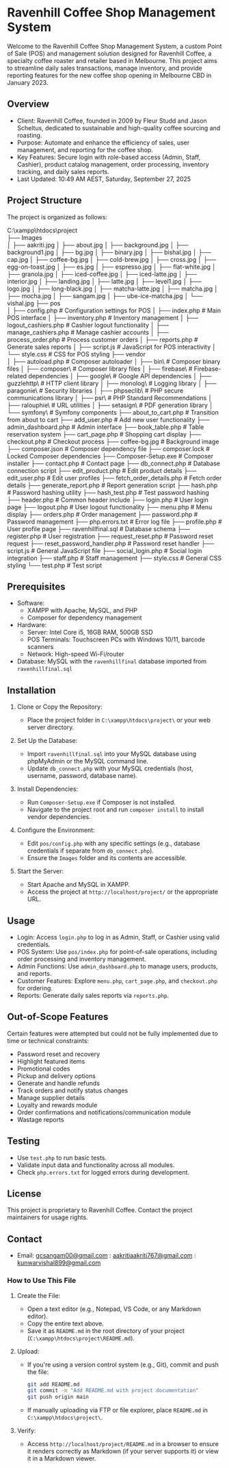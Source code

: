 
# Ravenhill Coffee Shop Management System

Welcome to the Ravenhill Coffee Shop Management System, a custom Point of Sale (POS) and management solution designed for Ravenhill Coffee, a specialty coffee roaster and retailer based in Melbourne. This project aims to streamline daily sales transactions, manage inventory, and provide reporting features for the new coffee shop opening in Melbourne CBD in January 2023.

## Overview

- Client: Ravenhill Coffee, founded in 2009 by Fleur Studd and Jason Scheltus, dedicated to sustainable and high-quality coffee sourcing and roasting.
- Purpose: Automate and enhance the efficiency of sales, user management, and reporting for the coffee shop.
- Key Features: Secure login with role-based access (Admin, Staff, Cashier), product catalog management, order processing, inventory tracking, and daily sales reports.
- Last Updated: 10:49 AM AEST, Saturday, September 27, 2025

## Project Structure

The project is organized as follows:


C:\xampp\htdocs\project\
├── Images\
│   ├── aakriti.jpg
│   ├── about.jpg
│   ├── background.jpg
│   ├── background1.jpg
│   ├── bg.jpg
│   ├── binary.jpg
│   ├── bishal.jpg
│   ├── cap.jpg
│   ├── coffee-bg.jpg
│   ├── cold-brew.jpg
│   ├── cross.jpg
│   ├── egg-on-toast.jpg
│   ├── es.jpg
│   ├── espresso.jpg
│   ├── flat-white.jpg
│   ├── granola.jpg
│   ├── iced-coffee.jpg
│   ├── iced-latte.jpg
│   ├── interior.jpg
│   ├── landing.jpg
│   ├── latte.jpg
│   ├── level1.jpg
│   ├── logo.jpg
│   ├── long-black.jpg
│   ├── matcha-latte.jpg
│   ├── matcha.jpg
│   ├── mocha.jpg
│   ├── sangam.jpg
│   ├── ube-ice-matcha.jpg
│   └── vishal.jpg
├── pos\
│   ├── config.php          # Configuration settings for POS
│   ├── index.php           # Main POS interface
│   ├── inventory.php       # Inventory management
│   ├── logout_cashiers.php # Cashier logout functionality
│   ├── manage_cashiers.php # Manage cashier accounts
│   ├── process_order.php   # Process customer orders
│   ├── reports.php         # Generate sales reports
│   ├── script.js           # JavaScript for POS interactivity
│   └── style.css           # CSS for POS styling
├── vendor\
│   ├── autoload.php        # Composer autoloader
│   ├── bin\                # Composer binary files
│   ├── composer\           # Composer library files
│   ├── firebase\           # Firebase-related dependencies
│   ├── google\             # Google API dependencies
│   ├── guzzlehttp\         # HTTP client library
│   ├── monolog\            # Logging library
│   ├── paragonie\          # Security libraries
│   ├── phpseclib\          # PHP secure communications library
│   ├── psr\                # PHP Standard Recommendations
│   ├── ralouphie\          # URL utilities
│   ├── setasign\           # PDF generation library
│   └── symfony\            # Symfony components
├── about_to_cart.php       # Transition from about to cart
├── add_user.php            # Add new user functionality
├── admin_dashboard.php     # Admin interface
├── book_table.php          # Table reservation system
├── cart_page.php           # Shopping cart display
├── checkout.php            # Checkout process
├── coffee-bg.jpg           # Background image
├── composer.json           # Composer dependency file
├── composer.lock           # Locked Composer dependencies
├── Composer-Setup.exe      # Composer installer
├── contact.php             # Contact page
├── db_connect.php          # Database connection script
├── edit_product.php        # Edit product details
├── edit_user.php           # Edit user profiles
├── fetch_order_details.php # Fetch order details
├── generate_report.php     # Report generation script
├── hash.php                # Password hashing utility
├── hash_test.php           # Test password hashing
├── header.php              # Common header include
├── login.php               # User login page
├── logout.php              # User logout functionality
├── menu.php                # Menu display
├── orders.php              # Order management
├── password.php            # Password management
├── php.errors.txt          # Error log file
├── profile.php             # User profile page
├── ravenhillfinal.sql      # Database schema
├── register.php            # User registration
├── request_reset.php       # Password reset request
├── reset_password_handler.php # Password reset handler
├── script.js               # General JavaScript file
├── social_login.php        # Social login integration
├── staff.php               # Staff management
├── style.css               # General CSS styling
└── test.php                # Test script


## Prerequisites

- Software:
  - XAMPP with Apache, MySQL, and PHP
  - Composer for dependency management
- Hardware:
  - Server: Intel Core i5, 16GB RAM, 500GB SSD
  - POS Terminals: Touchscreen PCs with Windows 10/11, barcode scanners
  - Network: High-speed Wi-Fi/router
- Database: MySQL with the `ravenhillfinal` database imported from `ravenhillfinal.sql`

## Installation

1. Clone or Copy the Repository:
   - Place the project folder in `C:\xampp\htdocs\project\` or your web server directory.

2. Set Up the Database:
   - Import `ravenhillfinal.sql` into your MySQL database using phpMyAdmin or the MySQL command line.
   - Update `db_connect.php` with your MySQL credentials (host, username, password, database name).

3. Install Dependencies:
   - Run `Composer-Setup.exe` if Composer is not installed.
   - Navigate to the project root and run `composer install` to install vendor dependencies.

4. Configure the Environment:
   - Edit `pos/config.php` with any specific settings (e.g., database credentials if separate from `db_connect.php`).
   - Ensure the `Images` folder and its contents are accessible.

5. Start the Server:
   - Start Apache and MySQL in XAMPP.
   - Access the project at `http://localhost/project/` or the appropriate URL.

## Usage

- Login: Access `login.php` to log in as Admin, Staff, or Cashier using valid credentials.
- POS System: Use `pos/index.php` for point-of-sale operations, including order processing and inventory management.
- Admin Functions: Use `admin_dashboard.php` to manage users, products, and reports.
- Customer Features: Explore `menu.php`, `cart_page.php`, and `checkout.php` for ordering.
- Reports: Generate daily sales reports via `reports.php`.



## Out-of-Scope Features

Certain features were attempted but could not be fully implemented due to time or technical constraints:
- Password reset and recovery
- Highlight featured items
- Promotional codes
- Pickup and delivery options
- Generate and handle refunds
- Track orders and notify status changes
- Manage supplier details
- Loyalty and rewards module
- Order confirmations and notifications/communication module
- Wastage reports

## Testing

- Use `test.php` to run basic tests.
- Validate input data and functionality across all modules.
- Check `php.errors.txt` for logged errors during development.

## License

This project is proprietary to Ravenhill Coffee. Contact the project maintainers for usage rights.

## Contact

- Email: gcsangam00@gmail.com
    : aakritiaakriti767@gmail.com
    : kunwarvishal899@gmail.com




### How to Use This File

1. Create the File:
   - Open a text editor (e.g., Notepad, VS Code, or any Markdown editor).
   - Copy the entire text above.
   - Save it as `README.md` in the root directory of your project (`C:\xampp\htdocs\project\README.md`).

2. Upload:
   - If you're using a version control system (e.g., Git), commit and push the file:
     ```bash
     git add README.md
     git commit -m "Add README.md with project documentation"
     git push origin main
     ```
   - If manually uploading via FTP or file explorer, place `README.md` in `C:\xampp\htdocs\project\`.

3. Verify:
   - Access `http://localhost/project/README.md` in a browser to ensure it renders correctly as Markdown (if your server supports it) or view it in a Markdown viewer.
